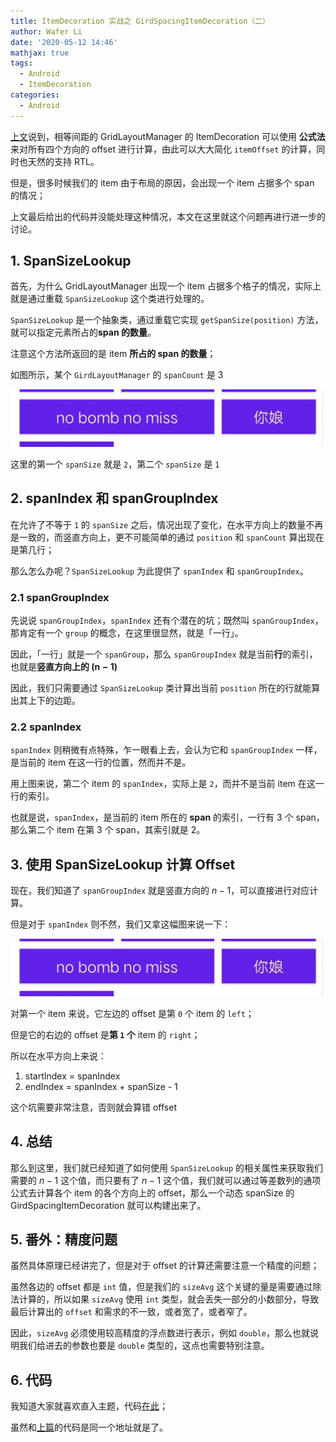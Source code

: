 ```yaml
---
title: ItemDecoration 实战之 GirdSpacingItemDecoration（二）
author: Wafer Li
date: '2020-05-12 14:46'
mathjax: true
tags:
  - Android
  - ItemDecoration
categories:
  - Android
---
```


[上文](../itemdecoration-实战之-girdspacingitemdecoration（一）)说到，相等间距的 GridLayoutManager 的 ItemDecoration 可以使用 **公式法** 来对所有四个方向的 offset 进行计算，由此可以大大简化 `itemOffset` 的计算，同时也天然的支持 RTL。

但是，很多时候我们的 item 由于布局的原因，会出现一个 item 占据多个 span 的情况；

上文最后给出的代码并没能处理这种情况，本文在这里就这个问题再进行进一步的讨论。

<!-- more -->

## 1. SpanSizeLookup

首先，为什么 GridLayoutManager 出现一个 item 占据多个格子的情况，实际上就是通过重载 `SpanSizeLookup` 这个类进行处理的。

`SpanSizeLookup` 是一个抽象类，通过重载它实现 `getSpanSize(position)` 方法，就可以指定元素所占的**span 的数量**。

注意这个方法所返回的是 item **所占的 span 的数量**；

如图所示，某个 `GirdLayoutManager` 的 `spanCount` 是 3

![不同 spanSize 的 item](../../images/不同-spansize-的-item.png)

这里的第一个 `spanSize` 就是 `2`，第二个 `spanSize` 是 `1`


## 2. spanIndex 和 spanGroupIndex

在允许了不等于 `1` 的 `spanSize` 之后，情况出现了变化，在水平方向上的数量不再是一致的，而竖直方向上，更不可能简单的通过 `position` 和 `spanCount` 算出现在是第几行；

那么怎么办呢？`SpanSizeLookup` 为此提供了 `spanIndex` 和 `spanGroupIndex`。

### 2.1 spanGroupIndex
先说说 `spanGroupIndex`，`spanIndex` 还有个潜在的坑；既然叫 `spanGroupIndex`，那肯定有一个 `group` 的概念，在这里很显然，就是「一行」。

因此，「一行」就是一个 `spanGroup`，那么 `spanGroupIndex` 就是当前**行**的索引，也就是**竖直方向上的 $(\mathrm{n-1})$**

因此，我们只需要通过 `SpanSizeLookup` 类计算出当前 `position` 所在的行就能算出其上下的边距。

### 2.2 spanIndex

`spanIndex` 则稍微有点特殊，乍一眼看上去，会认为它和 `spanGroupIndex` 一样，是当前的 item 在这一行的位置，然而并不是。

用上图来说，第二个 item 的 `spanIndex`，实际上是 `2`，而并不是当前 item 在这一行的索引。

也就是说，`spanIndex`，是当前的 item 所在的 **span** 的索引，一行有 3 个 span，那么第二个 item 在第 3 个 span，其索引就是 2。

## 3. 使用 SpanSizeLookup 计算 Offset

现在，我们知道了 `spanGroupIndex` 就是竖直方向的 $n-1$，可以直接进行对应计算。

但是对于 `spanIndex` 则不然，我们又拿这幅图来说一下：

![不同 spanSize 的 item](../../images/不同-spansize-的-item.png)

对第一个 item 来说，它左边的 offset 是第 `0` 个 item 的 `left`；

但是它的右边的 offset 是**第 `1` 个** item 的 `right`；

所以在水平方向上来说：

1. startIndex = spanIndex
2. endIndex = spanIndex + spanSize - 1

这个坑需要非常注意，否则就会算错 offset

## 4. 总结

那么到这里，我们就已经知道了如何使用 `SpanSizeLookup` 的相关属性来获取我们需要的 $n-1$ 这个值，而只要有了 $n-1$ 这个值，我们就可以通过等差数列的通项公式去计算各个 item 的各个方向上的 offset，那么一个动态 spanSize 的 GirdSpacingItemDecoration 就可以构建出来了。

## 5. 番外：精度问题

虽然具体原理已经讲完了，但是对于 offset 的计算还需要注意一个精度的问题；

虽然各边的 offset 都是 `int` 值，但是我们的 `sizeAvg` 这个关键的量是需要通过除法计算的，所以如果 `sizeAvg` 使用 `int` 类型，就会丢失一部分的小数部分，导致最后计算出的 `offset` 和需求的不一致，或者宽了，或者窄了。

因此，`sizeAvg` 必须使用较高精度的浮点数进行表示，例如 `double`，那么也就说明我们给进去的参数也要是 `double` 类型的，这点也需要特别注意。

## 6. 代码

我知道大家就喜欢直入主题，代码[在此](https://gist.github.com/wafer-li/8b0e6ebd98f799f21b9f9f90a69575a9)；

虽然和[上篇](../itemdecoration-实战之-girdspacingitemdecoration（一）)的代码是同一个地址就是了。
